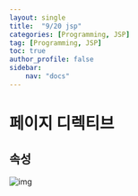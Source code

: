 ```yaml
---
layout: single
title:  "9/20 jsp"
categories: [Programming, JSP]
tag: [Programming, JSP]
toc: true
author_profile: false
sidebar:
    nav: "docs"
---
```


# 페이지 디렉티브

## 속성

![img](https://velog.velcdn.com/images%2Fansalstmd%2Fpost%2F2e133e1e-5264-43eb-b108-226e9181e77d%2Fimage.png)